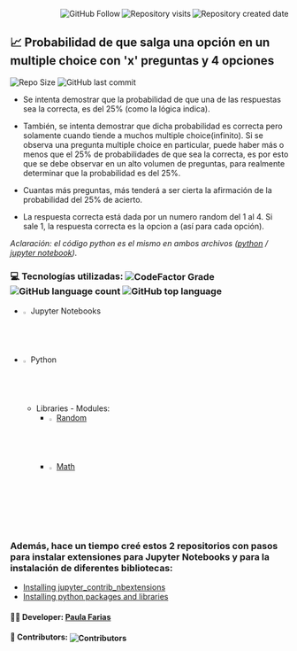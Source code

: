 <!--Create Badges on https://pufler.dev/git-badges/ and https://shields.io/category/social-->

<img alt="Repository created date" align="right" src="https://badges.pufler.dev/created/pauladanielafarias/probabilidad_multiple_choice?style=social&color=black&logo=github"> <img alt="Repository visits" align="right" src="https://badges.pufler.dev/visits/pauladanielafarias/probabilidad_multiple_choice?style=social&color=purple&logo=github"> <a src="https://github.com/pauladanielafarias/?tab=follow"><img alt="GitHub Follow" align="right" src="https://img.shields.io/github/followers/pauladanielafarias?label=Follow&style=social"></a> 
<br>


## 📈 Probabilidad de que salga una opción en un multiple choice con 'x' preguntas y 4 opciones
 
<img alt="Repo Size" src="https://img.shields.io/github/repo-size/pauladanielafarias/probabilidad_multiple_choice?style=flat&logo=github">  <img alt="GitHub last commit" src="https://img.shields.io/github/last-commit/pauladanielafarias/probabilidad_multiple_choice">

- Se intenta demostrar que la probabilidad de que una de las respuestas sea la correcta, es del 25% (como la lógica indica).

- También, se intenta demostrar que dicha probabilidad es correcta pero solamente cuando tiende a muchos multiple choice(infinito). Si se observa una pregunta multiple choice en particular, puede haber más o menos que el 25% de probabilidades de que sea la correcta, es por esto que se debe observar en un alto volumen de preguntas, para realmente determinar que la probabilidad es del 25%.

- Cuantas más preguntas, más tenderá a ser cierta la afirmación de la probabilidad del 25% de acierto.

- La respuesta correcta está dada por un numero random del 1 al 4. Si sale 1, la respuesta correcta es la opcion a (así para cada opción).

_Aclaración: el código python es el mismo en ambos archivos ([python](mc.py) / [jupyter notebook](mc.ipynb))._


### :computer: Tecnologías utilizadas: <img align="center" alt="CodeFactor Grade" src="https://img.shields.io/codefactor/grade/github/pauladanielafarias/probabilidad_multiple_choice/master?&logo=codefactor&logoColor=green"> <img align="center" alt="GitHub language count" src="https://img.shields.io/github/languages/count/pauladanielafarias/probabilidad_multiple_choice">  <img alt="GitHub top language" align="center" src="https://img.shields.io/github/languages/top/pauladanielafarias/probabilidad_multiple_choice">

- <img width="2%" src="https://www.vectorlogo.zone/logos/jupyter/jupyter-icon.svg"> Jupyter Notebooks
- <img width="2%" src="https://www.vectorlogo.zone/logos/python/python-vertical.svg"> Python
  - Libraries - Modules:
    - <img width="2%" src="https://www.vectorlogo.zone/logos/python/python-icon.svg"> [Random](https://www.w3schools.com/python/module_random.asp)
    - <img width="2%" src="https://www.vectorlogo.zone/logos/python/python-icon.svg"> [Math](https://www.w3schools.com/python/module_math.asp)
 
 <br>

### Además, hace un tiempo creé estos 2 repositorios con pasos para instalar extensiones para Jupyter Notebooks y para la instalación de diferentes bibliotecas:
- [Installing jupyter_contrib_nbextensions](https://github.com/pauladanielafarias/jupyter_contrib_nbextensions)
- [Installing python packages and libraries](https://github.com/pauladanielafarias/python_libraries/)


#### :woman_technologist: **Developer:** [Paula Farias](https://linkedin.com/in/paulafarias)

#### :busts_in_silhouette: Contributors: <img alt="Contributors" align="center" src="https://badges.pufler.dev/contributors/pauladanielafarias/probabilidad_multiple_choice?size=50&padding=5&bots=true">

